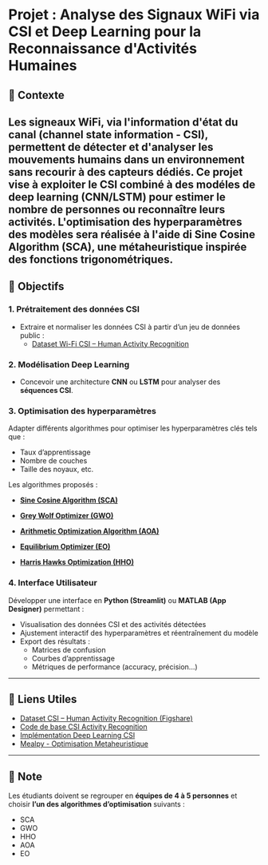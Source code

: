# Projet : Analyse des Signaux WiFi via CSI et Deep Learning pour la Reconnaissance d'Activités Humaines

## 🧠 Contexte

Les signeaux WiFi, via l'information d'état du canal **(channel state information - CSI)**, permettent de détecter
et d'analyser les mouvements humains dans un environnement sans recourir à des capteurs dédiés. Ce projet vise
à exploiter le CSI combiné à des modéles de deep learning **(CNN/LSTM)** pour estimer le nombre de personnes
ou reconnaître leurs activités. L'optimisation des hyperparamètres des modèles sera réalisée à l'aide 
di **Sine Cosine Algorithm (SCA)**, une métaheuristique inspirée des fonctions trigonométriques.
---

## 🎯 Objectifs

### 1. Prétraitement des données CSI
- Extraire et normaliser les données CSI à partir d’un jeu de données public :
  - [Dataset Wi-Fi CSI – Human Activity Recognition](https://figshare.com/articles/dataset/Dataset_for_Human_Activity_Recognition_using_Wi-Fi_Channel_State_Information_CSI_data/14386892/1?file=27485900)

### 2. Modélisation Deep Learning
- Concevoir une architecture **CNN** ou **LSTM** pour analyser des **séquences CSI**.

### 3. Optimisation des hyperparamètres

Adapter différents algorithmes pour optimiser les hyperparamètres clés tels que :
- Taux d’apprentissage
- Nombre de couches
- Taille des noyaux, etc.

Les algorithmes proposés :

- [**Sine Cosine Algorithm (SCA)**](https://github.com/thieu1995/mealpy/blob/master/mealpy/math_based/SCA.py)

- [**Grey Wolf Optimizer (GWO)**](https://github.com/thieu1995/mealpy/blob/master/mealpy/swarm_based/GWO.py)

- [**Arithmetic Optimization Algorithm (AOA)**](https://github.com/thieu1995/mealpy/blob/master/mealpy/math_based/AOA.py)

- [**Equilibrium Optimizer (EO)**](https://github.com/thieu1995/mealpy/blob/master/mealpy/physics_based/EO.py)

- [**Harris Hawks Optimization (HHO)**](https://github.com/thieu1995/mealpy/blob/master/mealpy/swarm_based/HHO.py)

### 4. Interface Utilisateur

Développer une interface en **Python (Streamlit)** ou **MATLAB (App Designer)** permettant :

- Visualisation des données CSI et des activités détectées
- Ajustement interactif des hyperparamètres et réentraînement du modèle
- Export des résultats :
  - Matrices de confusion
  - Courbes d’apprentissage
  - Métriques de performance (accuracy, précision...)

---

## 🔗 Liens Utiles

- [Dataset CSI – Human Activity Recognition (Figshare)](https://figshare.com/articles/dataset/Dataset_for_Human_Activity_Recognition_using_Wi-Fi_Channel_State_Information_CSI_data/14386892/1?file=27485900)  
- [Code de base CSI Activity Recognition](https://github.com/ludlows/CSI-Activity-Recognition/tree/master)  
- [Implémentation Deep Learning CSI](https://github.com/Retsediv/WIFI_CSI_based_HAR)  
- [Mealpy - Optimisation Metaheuristique](https://github.com/thieu1995/mealpy)

---

## 📌 Note

Les étudiants doivent se regrouper en **équipes de 4 à 5 personnes** et choisir **l’un des algorithmes d’optimisation** suivants :
- SCA
- GWO
- HHO
- AOA
- EO
